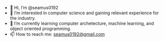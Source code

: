 - 👋 Hi, I’m @seamus0192
- 👀 I’m interested in computer science and gaining relevant experience for the industry.
- 🌱 I’m currently learning computer archetecture, machine learning, and object oriented programming.
- 📫 How to reach me: seamus0192@gmail.com
